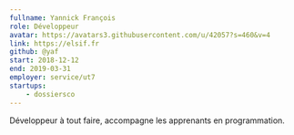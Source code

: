 ```yaml
---
fullname: Yannick François
role: Développeur
avatar: https://avatars3.githubusercontent.com/u/42057?s=460&v=4
link: https://elsif.fr
github: @yaf
start: 2018-12-12
end: 2019-03-31
employer: service/ut7
startups:
    - dossiersco
---
```


Développeur à tout faire, accompagne les apprenants en programmation.
